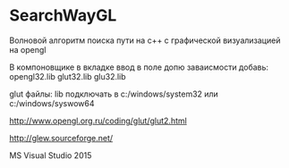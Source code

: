 # SearchWayGL

Волновой алгоритм поиска пути на c++ с графической визуализацией на opengl

В компоновщике в вкладке ввод в поле допю заваисмости добавь:
opengl32.lib
glut32.lib
glu32.lib

glut файлы: lib подключать в c:/windows/system32 или c:/windows/syswow64

http://www.opengl.org.ru/coding/glut/glut2.html

http://glew.sourceforge.net/

MS Visual Studio 2015
